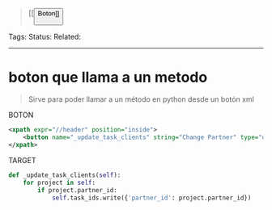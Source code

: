 > [[<button> Boton]]

Tags: 
Status: 
Related: 

___

# boton que llama a un metodo

> Sirve para poder llamar a un método en python desde un botón xml

BOTON
```xml
<xpath expr="//header" position="inside">  
    <button name="_update_task_clients" string="Change Partner" type="object" class="btn-primary"/>  
</xpath>
```

TARGET
```python
def _update_task_clients(self):  
    for project in self:  
        if project.partner_id:  
            self.task_ids.write({'partner_id': project.partner_id})
```